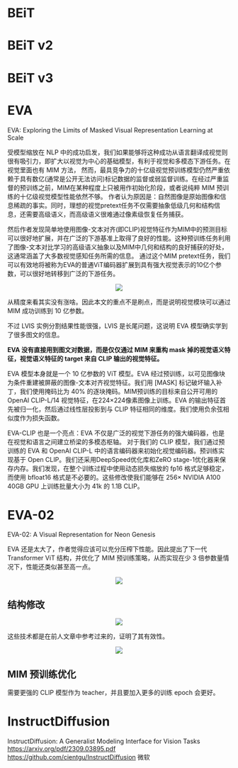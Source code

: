 # BEiT

# BEiT v2

# BEiT v3

# EVA

EVA: Exploring the Limits of Masked Visual Representation Learning at Scale

受模型缩放在 NLP 中的成功启发，我们如果能够将这种成功从语言翻译成视觉则很有吸引力，即扩大以视觉为中心的基础模型，有利于视觉和多模态下游任务。在视觉里面也有 MIM 方法，
然而，最具竞争力的十亿级视觉预训练模型仍然严重依赖于具有数亿(通常是公开无法访问)标记数据的监督或弱监督训练。在经过严重监督的预训练之前，MIM在某种程度上只被用作初始化阶段，或者说纯粹 MIM 预训练的十亿级视觉模型性能依然不够。
作者认为原因是：自然图像是原始图像和信息稀疏的事实。同时，理想的视觉pretext任务不仅需要抽象低级几何和结构信息，还需要高级语义，而高级语义很难通过像素级恢复任务捕获。

然后作者发现简单地使用图像-文本对齐(即CLIP)视觉特征作为MIM中的预测目标可以很好地扩展，并在广泛的下游基准上取得了良好的性能。这种预训练任务利用了图像-文本对比学习的高级语义抽象以及MIM中几何和结构的良好捕获的好处，这通常涵盖了大多数视觉感知任务所需的信息。
通过这个MIM pretext任务，我们可以有效地将被称为EVA的普通ViT编码器扩展到具有强大视觉表示的10亿个参数，可以很好地转移到广泛的下游任务。

<div align=center>
<img src="https://github.com/open-mmlab/mmdetection/assets/17425982/436b6cfa-21ef-4cf7-9812-8e8c142092a7"/>
</div>

从精度来看其实没有涨啥。因此本文的重点不是刷点，而是说明视觉模块可以通过 MIM 成功训练到 10 亿参数。

不过 LVIS 实例分割结果性能很强，LVIS 是长尾问题，这说明 EVA 模型确实学到了很多图文的信息。

**EVA 没有直接用到图文对数据，而是仅仅通过 MIM 来重构 mask 掉的视觉语义特征，视觉语义特征的 target 来自 CLIP 输出的视觉特征。**

EVA 模型本身就是一个 10 亿参数的 ViT 模型。EVA 经过预训练，以可见图像块为条件重建被屏蔽的图像-文本对齐视觉特征。我们用 [MASK] 标记破坏输入补丁，我们使用掩码比为 40% 的逐块掩码。MIM预训练的目标来自公开可用的 OpenAI CLIP-L/14 视觉特征，在224×224像素图像上训练。EVA 的输出特征首先被归一化，然后通过线性层投影到与 CLIP 特征相同的维度。我们使用负余弦相似度作为损失函数。

EVA-CLIP 也是一个亮点：EVA 不仅是广泛的视觉下游任务的强大编码器，也是在视觉和语言之间建立桥梁的多模态枢轴。
对于我们的 CLIP 模型，我们通过预训练的 EVA 和 OpenAI CLIP-L 中的语言编码器来初始化视觉编码器。预训练实现基于 Open CLIP。我们还采用DeepSpeed优化库和ZeRO stage-1优化器来保存内存。我们发现，在整个训练过程中使用动态损失缩放的 fp16 格式足够稳定，而使用 bfloat16 格式是不必要的。这些修改使我们能够在 256× NVIDIA A100 40GB GPU 上训练批量大小为 41k 的 1.1B CLIP。

# EVA-02

EVA-02: A Visual Representation for Neon Genesis

EVA 还是太大了，作者觉得应该可以充分压榨下性能。因此提出了下一代 Transformer ViT 结构，并优化了 MIM 预训练策略，从而实现在少 3 倍参数量情况下，性能还类似甚至高一点。

<div align=center>
<img src="https://github.com/open-mmlab/mmdetection/assets/17425982/5e338d63-31e3-46f4-a6fe-c774b500b7c7"/>
</div>

## 结构修改

<div align=center>
<img src="https://github.com/open-mmlab/mmdetection/assets/17425982/40e45302-2f10-4323-b083-3d612f48d9f9"/>
</div>

这些技术都是在前人文章中参考过来的，证明了其有效性。

<div align=center>
<img src="https://github.com/open-mmlab/mmdetection/assets/17425982/d7b4c31f-1d3b-4161-b374-71110b7d0722"/>
</div>

## MIM 预训练优化

需要更强的 CLIP 模型作为 teacher，并且要加入更多的训练 epoch 会更好。

# InstructDiffusion

InstructDiffusion: A Generalist Modeling Interface for Vision Tasks  
https://arxiv.org/pdf/2309.03895.pdf
https://github.com/cientgu/InstructDiffusion 
微软



